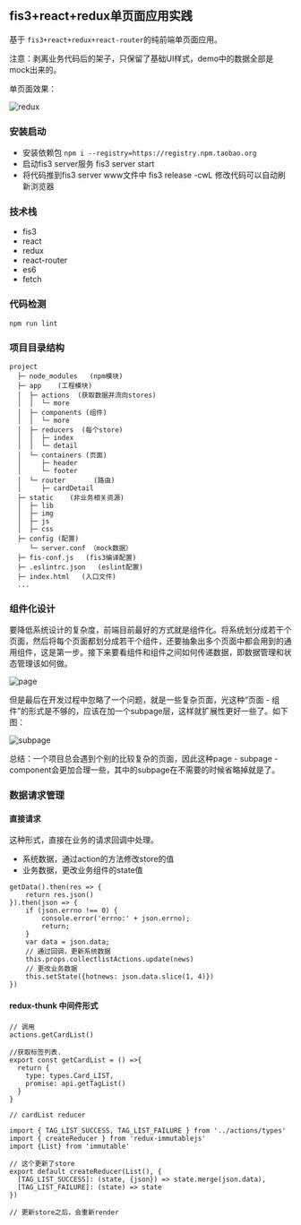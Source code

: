 ## fis3+react+redux单页面应用实践

基于 `fis3+react+redux+react-router`的纯前端单页面应用。

注意：剥离业务代码后的架子，只保留了基础UI样式，demo中的数据全部是mock出来的。

单页面效果：

![redux](http://younth.coding.me/static/react/fis3+react+redux.gif)

### 安装启动

- 安装依赖包 `npm i --registry=https://registry.npm.taobao.org`
- 启动fis3 server服务 fis3 server start
- 将代码推到fis3 server www文件中 fis3 release -cwL 修改代码可以自动刷新浏览器

### 技术栈

- fis3
- react
- redux
- react-router
- es6
- fetch

### 代码检测

    npm run lint

### 项目目录结构

```
project
  ├─ node_modules   (npm模块)  
  ├─ app    (工程模块)
  │  ├─ actions  (获取数据并流向stores)
  │  │  └─ more
  │  ├─ components (组件)
  │  │  └─ more
  │  ├─ reducers  (每个store)
  │  │  ├─ index
  │  │  └─ detail
  │  └─ containers (页面)
  │     ├─ header
  │     └─ footer
  │  └─ router       (路由)
  │     ├─ cardDetail
  ├─ static    (非业务相关资源)
  │  ├─ lib  
  │  ├─ img
  │  ├─ js
  │  ├─ css
  ├─ config (配置)
     └─ server.conf （mock数据）
  ├─ fis-conf.js   (fis3编译配置)
  ├─ .eslintrc.json   (eslint配置)
  ├─ index.html   (入口文件)
  ...

```

### 组件化设计

要降低系统设计的复杂度，前端目前最好的方式就是组件化。将系统划分成若干个页面，然后将每个页面都划分成若干个组件，还要抽象出多个页面中都会用到的通用组件，这是第一步。接下来要看组件和组件之间如何传递数据，即数据管理和状态管理该如何做。

![page](http://wangfupeng.coding.me/imgs/138012-20160810160249527-576807060.png)

但是最后在开发过程中忽略了一个问题，就是一些复杂页面，光这种“页面 - 组件”的形式是不够的，应该在加一个subpage层，这样就扩展性更好一些了。如下图：

![subpage](http://wangfupeng.coding.me/imgs/138012-20160810161424090-557619220.png)

总结：一个项目总会遇到个别的比较复杂的页面，因此这种page - subpage - component会更加合理一些，其中的subpage在不需要的时候省略掉就是了。

### 数据请求管理

#### 直接请求

这种形式，直接在业务的请求回调中处理。

- 系统数据，通过action的方法修改store的值
- 业务数据，更改业务组件的state值


```
getData().then(res => {
    return res.json()
}).then(json => {
    if (json.errno !== 0) {
        console.error('errno:' + json.errno);
        return;
    }
    var data = json.data;
    // 通过回调，更新系统数据
    this.props.collectlistActions.update(news)
    // 更改业务数据
    this.setState({hotnews: json.data.slice(1, 4)})
})

```

#### redux-thunk 中间件形式

```
// 调用
actions.getCardList()

//获取标签列表.
export const getCardList = () =>{
  return {
    type: types.Card_LIST,
    promise: api.getTagList()
  }
}

// cardList reducer

import { TAG_LIST_SUCCESS, TAG_LIST_FAILURE } from '../actions/types'
import { createReducer } from 'redux-immutablejs'
import {List} from 'immutable'

// 这个更新了store
export default createReducer(List(), {
  [TAG_LIST_SUCCESS]: (state, {json}) => state.merge(json.data),
  [TAG_LIST_FAILURE]: (state) => state
})

// 更新store之后，会重新render
```
